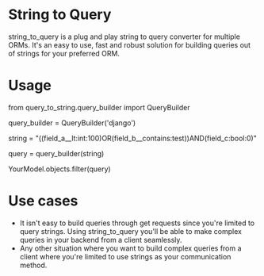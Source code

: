 # String to Query

string_to_query is a plug and play string to query converter for multiple ORMs. It's an easy to use, fast and robust solution for building queries out of strings for your preferred ORM.


# Usage

from query_to_string.query_builder import QueryBuilder

query_builder = QueryBuilder('django')

string = "((field_a__lt:int:100)OR(field_b__contains:test))AND(field_c:bool:0)"

query = query_builder(string)

YourModel.objects.filter(query)



# Use cases

* It isn't easy to build queries through get requests since you're limited to query strings. Using string_to_query you'll be able to make complex queries in your backend from a client seamlessly.
* Any other situation where you want to build complex queries from a client where you're limited to use strings as your communication method.

